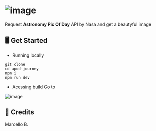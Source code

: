 # ![image](https://user-images.githubusercontent.com/88407713/216786227-c093c1c7-e441-459b-a9e2-9d3c233fceaa.png)

Request **Astronomy Pic Of Day** API by Nasa and get a beautyful image

## 🖥️ Get Started
* Running locally
```shel
git clone 
cd apod-journey
npm i
npm run dev
```

* Acessing build
Go to 

![image](https://user-images.githubusercontent.com/88407713/216786350-204656a5-328e-43f9-ac3e-1ed42ff3a50d.png)

## 📌 Credits 
Marcello B.
